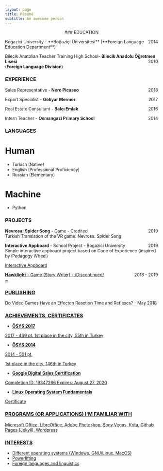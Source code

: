 ```yaml
---
layout: page
title: Résumé
subtitle: An awesome person
---
```



<p style="text-align: center;"> ### EDUCATION </p> 
 Bogazici University - **Boğaziçi Üniversitesi**  <span style="float: right; ">2014</span>  
(**Foreign Language Education Department**)

Bilecik Anatolian Teacher Training High School- **Bilecik Anadolu Öğretmen Lisesi** <span style="float: right; ">2010</span>  
(**Foreign Language Division**)


### EXPERIENCE

Sales Representative - **Nero Picasso** <span style="float: right; ">2018</span>  
 
Export Specialist - **Gökyar Mermer** <span style="float: right; ">2017</span>  

Real Estate Consultant - **Balcı Emlak** <span style="float: right; ">2016</span>  

Intern Teacher - **Osmangazi Primary School** <span style="float: right; ">2014</span>  


### LANGUAGES

# Human
- Turkish (Native)
- English (Professional Proficiency)
- Russian (Elementary)

# Machine
- Python

### PROJECTS
**Nevrosa: Spider Song** - Game - Credited <span style="float: right; ">2019</span>  
Turkish Translation of the VR game: Nevrosa: Spider Song 

**Interactive Appboard** - School Project - Bogazici University <span style="float: right; ">2019</span>  
Simple interactive appboard project based on Cone of Experience (inspired by iPedagogy Wheel) 

<a href="/map.html"> Interactive Appboard 
 
**Hawklight** - Game (Story Writer) - /Discontinued/ <span style="float: right; ">2018 - 2019</span>  
 ~

### PUBLISHING

<a href="https://www.academia.edu/37084109/Do_Video_Games_Have_an_Effect_on_Reaction_Time_and_Reflexes"> Do Video Games Have an Effecton Reaction Time and Reflexes?  - May 2018

### ACHIEVEMENTS, CERTIFICATES

- **ÖSYS 2017**

2017 - 469 pt.
1st place in the city, 55th in Turkey


- **ÖSYS 2014**

2014 - 501 pt.

1st place in the city, 146th in Turkey


- **Google Digital Sales Certification**

<a href="https://academy.exceedlms.com/student/award/19347266"> Completion ID: 19347266 Expires: August 27, 2020 
 
    
- **Linux Operating System Fundamentals**

<a href="https://www.udemy.com/certificate/UC-FWEC6TNU/"> Certificate

### PROGRAMS (OR APPLICATIONS) I'M FAMILIAR WITH
Microsoft Office, LibreOffice, Adobe Photoshop, Sony Vegas, Krita, Github Pages (Jekyll), Wordpress

### INTERESTS
 
- Different operating systems (Windows, GNU/Linux, MacOS)
- Powerlifting
- Foreign languages and linguistics

